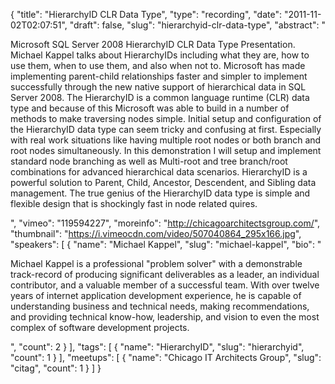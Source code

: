 {
  "title": "HierarchyID CLR Data Type",
  "type": "recording",
  "date": "2011-11-02T02:07:51",
  "draft": false,
  "slug": "hierarchyid-clr-data-type",
  "abstract": "<p>Microsoft SQL Server 2008 HierarchyID CLR Data Type Presentation. Michael Kappel talks about HierarchyIDs including what they are, how to use them, when to use them, and also when not to. Microsoft has made implementing parent-child relationships faster and simpler to implement successfully through the new native support of hierarchical data in SQL Server 2008. The HierarchyID is a common language runtime (CLR) data type and because of this Microsoft was able to build in a number of methods to make traversing nodes simple. Initial setup and configuration of the HierarchyID data type can seem tricky and confusing at first. Especially with real work situations like having multiple root nodes or both branch and root nodes simultaneously. In this demonstration I will setup and implement standard node branching as well as Multi-root and tree branch/root combinations for advanced hierarchical data scenarios. HierarchyID is a powerful solution to Parent, Child, Ancestor, Descendent, and Sibling data management. The true genius of the HierarchyID data type is simple and flexible design that is shockingly fast in node related quires.</p>",
  "vimeo": "119594227",
  "moreinfo": "http://chicagoarchitectsgroup.com/",
  "thumbnail": "https://i.vimeocdn.com/video/507040864_295x166.jpg",
  "speakers": [
    {
      "name": "Michael Kappel",
      "slug": "michael-kappel",
      "bio": "<p>Michael Kappel is a professional \"problem solver\" with a demonstrable track-record of producing significant deliverables as a leader, an individual contributor, and a valuable member of a successful team. With over twelve years of internet application development experience, he is capable of understanding business and technical needs, making recommendations, and providing technical know-how, leadership, and vision to even the most complex of software development projects.</p>",
      "count": 2
    }
  ],
  "tags": [
    {
      "name": "HierarchyID",
      "slug": "hierarchyid",
      "count": 1
    }
  ],
  "meetups": [
    {
      "name": "Chicago IT Architects Group",
      "slug": "citag",
      "count": 1
    }
  ]
}